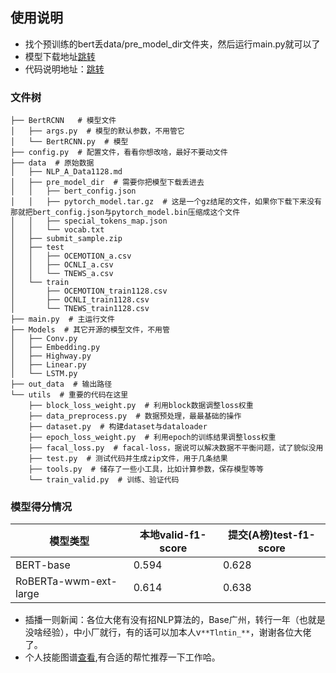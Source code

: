 ## 使用说明
- 找个预训练的bert丢data/pre_model_dir文件夹，然后运行main.py就可以了
- 模型下载地址[跳转](https://github.com/ymcui/Chinese-BERT-wwm)
- 代码说明地址：[跳转](https://tianchi.aliyun.com/notebook-ai/detail?postId=160581)

### 文件树

```shell
├── BertRCNN   # 模型文件
│   ├── args.py  # 模型的默认参数，不用管它
│   └── BertRCNN.py  # 模型
├── config.py  # 配置文件，看看你想改啥，最好不要动文件
├── data  # 原始数据
│   ├── NLP_A_Data1128.md
│   ├── pre_model_dir  # 需要你把模型下载丢进去
│   │   ├── bert_config.json
│   │   ├── pytorch_model.tar.gz  # 这是一个gz结尾的文件，如果你下载下来没有那就把bert_config.json与pytorch_model.bin压缩成这个文件
│   │   ├── special_tokens_map.json
│   │   └── vocab.txt
│   ├── submit_sample.zip
│   ├── test
│   │   ├── OCEMOTION_a.csv
│   │   ├── OCNLI_a.csv
│   │   └── TNEWS_a.csv
│   └── train
│       ├── OCEMOTION_train1128.csv
│       ├── OCNLI_train1128.csv
│       └── TNEWS_train1128.csv
├── main.py  # 主运行文件
├── Models  # 其它开源的模型文件，不用管
│   ├── Conv.py
│   ├── Embedding.py
│   ├── Highway.py
│   ├── Linear.py
│   └── LSTM.py
├── out_data  # 输出路径
└── utils  # 重要的代码在这里
    ├── block_loss_weight.py  # 利用block数据调整loss权重
    ├── data_preprocess.py  # 数据预处理，最最基础的操作
    ├── dataset.py  # 构建dataset与dataloader
    ├── epoch_loss_weight.py  # 利用epoch的训练结果调整loss权重
    ├── facal_loss.py  # facal-loss，据说可以解决数据不平衡问题，试了貌似没用
    ├── test.py  # 测试代码并生成zip文件，用于几条结果
    ├── tools.py  # 储存了一些小工具，比如计算参数，保存模型等等
    └── train_valid.py  # 训练、验证代码
```

### 模型得分情况

| 模型类型              | 本地valid-f1-score | 提交(A榜)test-f1-score |
| --------------------- | ------------------ | ---------------------- |
| BERT-base             | 0.594              | 0.628                  |
| RoBERTa-wwm-ext-large | 0.614              | 0.638                  |

- 插播一则新闻：各位大佬有没有招NLP算法的，Base广州，转行一年（也就是没啥经验），中小厂就行，有的话可以加本人v`**Tlntin_**`，谢谢各位大佬了。
- 个人技能图谱[查看](https://mm.edrawsoft.cn/map.html?sharecode=5fe6c20e56c771a95948896),有合适的帮忙推荐一下工作哈。

